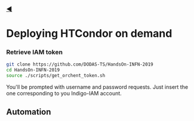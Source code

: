 ### [◀](../README.md)

# Deploying HTCondor on demand 

### Retrieve IAM token

``` bash
git clone https://github.com/DODAS-TS/HandsOn-INFN-2019
cd HandsOn-INFN-2019
source ./scripts/get_orchent_token.sh
```

You'll be prompted with username and password requests. Just insert the one corresponding to you Indigo-IAM account.

## Automation
